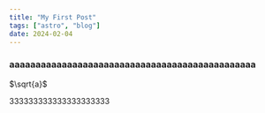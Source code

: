 ```yaml
---
title: "My First Post"
tags: ["astro", "blog"]
date: 2024-02-04
---
```


### aaaaaaaaaaaaaaaaaaaaaaaaaaaaaaaaaaaaaaaaaaaaaaa


$\sqrt{a}$

333333333333333333333